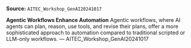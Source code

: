 **Source:** `AITEC_Workshop_GenAI20241017`

**Agentic Workflows Enhance Automation**
Agentic workflows, where AI agents can plan, reason, use tools, and revise their plans, offer a more sophisticated approach to automation compared to traditional scripted or LLM-only workflows. — AITEC_Workshop_GenAI20241017
